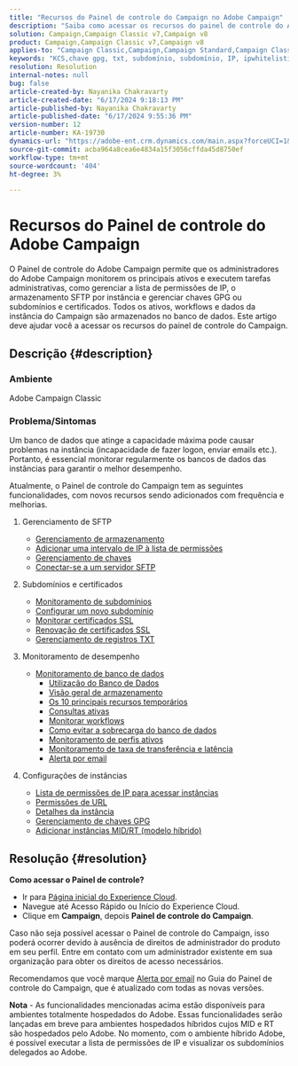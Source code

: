 ```yaml
---
title: "Recursos do Painel de controle do Campaign no Adobe Campaign"
description: "Saiba como acessar os recursos do painel de controle do Adobe Campaign."
solution: Campaign,Campaign Classic v7,Campaign v8
product: Campaign,Campaign Classic v7,Campaign v8
applies-to: "Campaign Classic,Campaign,Campaign Standard,Campaign Classic v7,Campaign v8"
keywords: "KCS,chave gpg, txt, subdomínio, subdomínio, IP, ipwhitelisting, ipallowlisting, lista de permissões de ip, fluxo de trabalho de banco de dados, delegação, cname, csr, ssl, sftp, txt, url, permissão, monitoramento, taxa de transferência"
resolution: Resolution
internal-notes: null
bug: false
article-created-by: Nayanika Chakravarty
article-created-date: "6/17/2024 9:18:13 PM"
article-published-by: Nayanika Chakravarty
article-published-date: "6/17/2024 9:55:36 PM"
version-number: 12
article-number: KA-19730
dynamics-url: "https://adobe-ent.crm.dynamics.com/main.aspx?forceUCI=1&pagetype=entityrecord&etn=knowledgearticle&id=11105218-ef2c-ef11-840b-0022480a40c2"
source-git-commit: acba964a8cea6e4834a15f3056cffda45d8750ef
workflow-type: tm+mt
source-wordcount: '404'
ht-degree: 3%

---
```


# Recursos do Painel de controle do Adobe Campaign


O Painel de controle do Adobe Campaign permite que os administradores do Adobe Campaign monitorem os principais ativos e executem tarefas administrativas, como gerenciar a lista de permissões de IP, o armazenamento SFTP por instância e gerenciar chaves GPG ou subdomínios e certificados. Todos os ativos, workflows e dados da instância do Campaign são armazenados no banco de dados. Este artigo deve ajudar você a acessar os recursos do painel de controle do Campaign.

## Descrição {#description}


### <b>Ambiente</b>

Adobe Campaign Classic

### <b>Problema/Sintomas</b>

Um banco de dados que atinge a capacidade máxima pode causar problemas na instância (incapacidade de fazer logon, enviar emails etc.). Portanto, é essencial monitorar regularmente os bancos de dados das instâncias para garantir o melhor desempenho.

Atualmente, o Painel de controle do Campaign tem as seguintes funcionalidades, com novos recursos sendo adicionados com frequência e melhorias.

1. Gerenciamento de SFTP
   - [Gerenciamento de armazenamento](https://experienceleague.adobe.com/docs/control-panel/using/sftp-management/sftp-storage-management.html?lang=en)
   - [Adicionar uma intervalo de IP à lista de permissões](https://experienceleague.adobe.com/docs/control-panel/using/sftp-management/ip-range-allow-listing.html?lang=en)
   - [Gerenciamento de chaves](https://experienceleague.adobe.com/docs/control-panel/using/sftp-management/key-management.html?lang=en)
   - [Conectar-se a um servidor SFTP](https://experienceleague.adobe.com/docs/control-panel/using/sftp-management/logging-into-sftp-server.html?lang=en)
2. Subdomínios e certificados
   - [Monitoramento de subdomínios](https://experienceleague.adobe.com/docs/control-panel/using/subdomains-and-certificates/monitoring-subdomains.html?lang=en)
   - [Configurar um novo subdomínio](https://experienceleague.adobe.com/docs/control-panel/using/subdomains-and-certificates/setting-up-new-subdomain.html?lang=pt-BR)
   - [Monitorar certificados SSL](https://experienceleague.adobe.com/docs/control-panel/using/subdomains-and-certificates/monitoring-ssl-certificates.html?lang=en)
   - [Renovação de certificados SSL](https://experienceleague.adobe.com/docs/control-panel/using/subdomains-and-certificates/renewing-subdomain-certificate.html?lang=pt-BR)
   - [Gerenciamento de registros TXT](https://experienceleague.adobe.com/docs/control-panel/using/subdomains-and-certificates/managing-txt-records.html?lang=en)
3. Monitoramento de desempenho
   - [Monitoramento de banco de dados](https://experienceleague.adobe.com/docs/control-panel/using/performance-monitoring/database-monitoring/database-monitoring.html?lang=en)
      - [Utilização do Banco de Dados](https://experienceleague.adobe.com/docs/control-panel/using/performance-monitoring/database-monitoring/database-utilization.html?lang=en)
      - [Visão geral de armazenamento](https://experienceleague.adobe.com/docs/control-panel/using/performance-monitoring/database-monitoring/database-storage-overview.html?lang=en)
      - [Os 10 principais recursos temporários](https://experienceleague.adobe.com/docs/control-panel/using/performance-monitoring/database-monitoring/database-top-ten-resources.html?lang=en)
      - [Consultas ativas](https://experienceleague.adobe.com/docs/control-panel/using/performance-monitoring/database-monitoring/database-active-queries.html?lang=en)
      - [Monitorar workflows](https://experienceleague.adobe.com/docs/control-panel/using/performance-monitoring/database-monitoring/workflow-monitoring.html?lang=en)
      - [Como evitar a sobrecarga do banco de dados](https://experienceleague.adobe.com/docs/control-panel/using/performance-monitoring/database-monitoring/database-preventing-overload.html?lang=en)
      - [Monitoramento de perfis ativos](https://experienceleague.adobe.com/docs/control-panel/using/performance-monitoring/active-profiles-monitoring.html?lang=en)
      - [Monitoramento de taxa de transferência e latência](https://experienceleague.adobe.com/docs/control-panel/using/performance-monitoring/thoughputs-latencies.html?lang=en)
      - [Alerta por email](https://experienceleague.adobe.com/docs/control-panel/using/alerts-events/email-alerting.html?lang=en)
4. Configurações de instâncias

   - [Lista de permissões de IP para acessar instâncias](https://experienceleague.adobe.com/docs/control-panel/using/instances-settings/ip-allow-listing-instance-access.html?lang=en)
   - [Permissões de URL](https://experienceleague.adobe.com/docs/control-panel/using/instances-settings/url-permissions.html?lang=en)
   - [Detalhes da instância](https://experienceleague.adobe.com/docs/control-panel/using/instances-settings/instance-details.html?lang=en)
   - [Gerenciamento de chaves GPG](https://experienceleague.adobe.com/docs/control-panel/using/instances-settings/gpg-keys-management.html?lang=en)
   - [Adicionar instâncias MID/RT (modelo híbrido)](https://experienceleague.adobe.com/docs/control-panel/using/instances-settings/external-accounts.html?lang=en)



## Resolução {#resolution}


<b>Como acessar o Painel de controle? </b>

- Ir para [Página inicial do Experience Cloud](https://experiencecloud.adobe.com).
- Navegue até Acesso Rápido ou Início do Experience Cloud.
- Clique em <b>Campaign</b>, depois <b>Painel de controle do Campaign</b>.


Caso não seja possível acessar o Painel de controle do Campaign, isso poderá ocorrer devido à ausência de direitos de administrador do produto em seu perfil. Entre em contato com um administrador existente em sua organização para obter os direitos de acesso necessários.

Recomendamos que você marque [Alerta por email](https://experienceleague.adobe.com/docs/control-panel/using/alerts-events/email-alerting.html) no Guia do Painel de controle do Campaign, que é atualizado com todas as novas versões.

<b>Nota</b> - As funcionalidades mencionadas acima estão disponíveis para ambientes totalmente hospedados do Adobe. Essas funcionalidades serão lançadas em breve para ambientes hospedados híbridos cujos MID e RT são hospedados pelo Adobe. No momento, com o ambiente híbrido Adobe, é possível executar a lista de permissões de IP e visualizar os subdomínios delegados ao Adobe.
